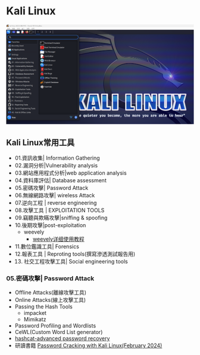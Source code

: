 # Kali Linux
![Kali202304](kali202304.png)

## Kali Linux常用工具
- 01.資訊收集| Information Gathering
- 02.漏洞分析|Vulnerability analysis
- 03.網站應用程式分析|web application analysis
- 04.資料庫評估| Database assessment
- 05.密碼攻擊| Password Attack
- 06.無線網路攻擊| wireless Attack
- 07.逆向工程 | reverse engineering
- 08.攻擊工具 | EXPLOITATION TOOLS
- 09.竊聽與欺瞞攻擊|sniffing & spoofing
- 10.後期攻擊|post-exploitation
  - weevely
    - [weevely详细使用教程](https://blog.csdn.net/smli_ng/article/details/106071142)
- 11.數位鑑識工具| Forensics
- 12.報表工具 | Reproting tools(撰寫滲透測試報告用)
- 13. 社交工程攻擊工具| Social engineering tools


### 05.密碼攻擊| Password Attack
- Offline Attacks(離線攻擊工具)
- Online Attacks(線上攻擊工具)
- Passing the Hash Tools
  - impacket
  - Mimikatz   
- Password Profiling and Wordlists
- CeWL(Custom Word List generator)
- [hashcat-advanced password recovery](https://hashcat.net/hashcat/)
- 研讀書籍 [Password Cracking with Kali Linux(February 2024)](https://www.packtpub.com/product/password-cracking-with-kali-linux/9781835888544)
